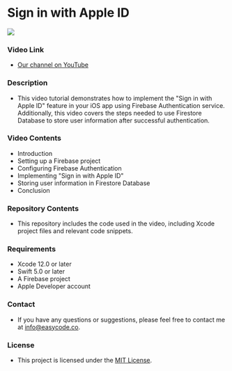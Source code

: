# Sign in with Apple ID

![](https://developer.apple.com/news/images/og/sign-in-with-apple-og.jpg)

### Video Link

- [Our channel on YouTube](https://youtu.be/eAXqPY-yjJY "Our channel on YouTube")

### Description

- This video tutorial demonstrates how to implement the "Sign in with Apple ID" feature in your iOS app using Firebase Authentication service. Additionally, this video covers the steps needed to use Firestore Database to store user information after successful authentication.

### Video Contents
- Introduction
- Setting up a Firebase project
- Configuring Firebase Authentication
- Implementing "Sign in with Apple ID"
- Storing user information in Firestore Database
- Conclusion

### Repository Contents
- This repository includes the code used in the video, including Xcode project files and relevant code snippets.

### Requirements 
- Xcode 12.0 or later
- Swift 5.0 or later
- A Firebase project
- Apple Developer account

### Contact
- If you have any questions or suggestions, please feel free to contact me at info@easycode.co.

### License 
- This project is licensed under the [MIT License](https://chat.openai.com/LICENSE "MIT License").
